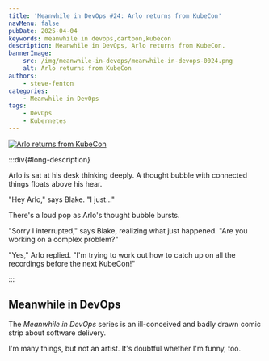 ```yaml
---
title: 'Meanwhile in DevOps #24: Arlo returns from KubeCon'
navMenu: false
pubDate: 2025-04-04
keywords: meanwhile in devops,cartoon,kubecon
description: Meanwhile in DevOps, Arlo returns from KubeCon.
bannerImage:
    src: /img/meanwhile-in-devops/meanwhile-in-devops-0024.png
    alt: Arlo returns from KubeCon
authors:
    - steve-fenton
categories:
    - Meanwhile in DevOps
tags:
    - DevOps
    - Kubernetes
---
```


<a href="#long-description">
<img src="/img/meanwhile-in-devops/meanwhile-in-devops-0024.png" alt="Arlo returns from KubeCon" />
</a>

:::div{#long-description}

Arlo is sat at his desk thinking deeply. A thought bubble with connected things floats above his hear.

"Hey Arlo," says Blake. "I just..."

There's a loud pop as Arlo's thought bubble bursts.

"Sorry I interrupted," says Blake, realizing what just happened. "Are you working on a complex problem?"

"Yes," Arlo replied. "I'm trying to work out how to catch up on all the recordings before the next KubeCon!"

:::

## Meanwhile in DevOps

The *Meanwhile in DevOps* series is an ill-conceived and badly drawn comic strip about software delivery.

I'm many things, but not an artist. It's doubtful whether I'm funny, too.
